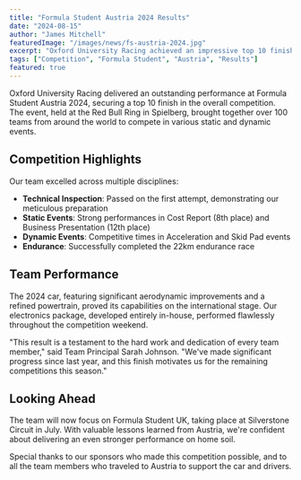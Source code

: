 ```yaml
---
title: "Formula Student Austria 2024 Results"
date: "2024-08-15"
author: "James Mitchell"
featuredImage: "/images/news/fs-austria-2024.jpg"
excerpt: "Oxford University Racing achieved an impressive top 10 finish at Formula Student Austria 2024, showcasing our team's dedication and engineering excellence."
tags: ["Competition", "Formula Student", "Austria", "Results"]
featured: true
---
```


Oxford University Racing delivered an outstanding performance at Formula Student Austria 2024, securing a top 10 finish in the overall competition. The event, held at the Red Bull Ring in Spielberg, brought together over 100 teams from around the world to compete in various static and dynamic events.

## Competition Highlights

Our team excelled across multiple disciplines:

- **Technical Inspection**: Passed on the first attempt, demonstrating our meticulous preparation
- **Static Events**: Strong performances in Cost Report (8th place) and Business Presentation (12th place)
- **Dynamic Events**: Competitive times in Acceleration and Skid Pad events
- **Endurance**: Successfully completed the 22km endurance race

## Team Performance

The 2024 car, featuring significant aerodynamic improvements and a refined powertrain, proved its capabilities on the international stage. Our electronics package, developed entirely in-house, performed flawlessly throughout the competition weekend.

"This result is a testament to the hard work and dedication of every team member," said Team Principal Sarah Johnson. "We've made significant progress since last year, and this finish motivates us for the remaining competitions this season."

## Looking Ahead

The team will now focus on Formula Student UK, taking place at Silverstone Circuit in July. With valuable lessons learned from Austria, we're confident about delivering an even stronger performance on home soil.

Special thanks to our sponsors who made this competition possible, and to all the team members who traveled to Austria to support the car and drivers.
